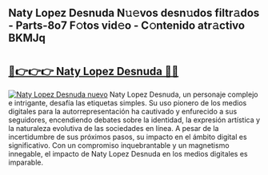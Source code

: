 ## Naty Lopez Desnuda N𝚞𝚎vos desn𝚞dos filtr𝚊dos - Parts-8o7 F𝚘tos vid𝚎o - C𝚘ntenido atr𝚊ctivo BKMJq

# <h2><a href="http://mbd7ky7.tromn.icu/?c=Naty+Lopez+Desnuda">🔗👉👉👉 Naty Lopez Desnuda 🔗🔗</a></h2>

[![Naty Lopez Desnuda nuevo](https://i.imgur.com/pEAQMta.gif)](http://mbd7ky7.tromn.icu/?c=Naty+Lopez+Desnuda)
Naty Lopez Desnuda, un personaje complejo e intrigante, desafía las etiquetas simples. Su uso pionero de los medios digitales para la autorrepresentación ha cautivado y enfurecido a sus seguidores, encendiendo debates sobre la identidad, la expresión artística y la naturaleza evolutiva de las sociedades en línea. A pesar de la incertidumbre de sus próximos pasos, su impacto en el ámbito digital es significativo. Con un compromiso inquebrantable y un magnetismo innegable, el impacto de Naty Lopez Desnuda en los medios digitales es imparable.
